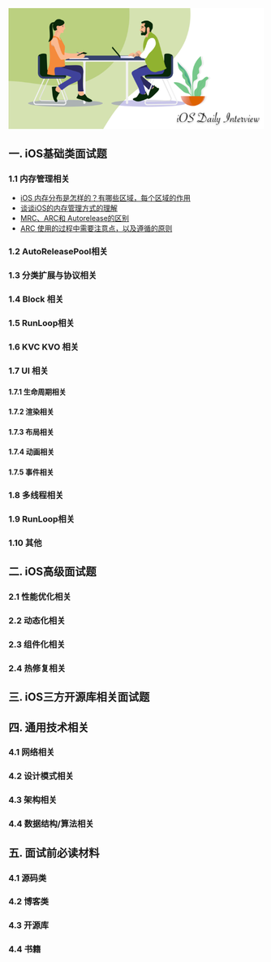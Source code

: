
![](./images/logo.png)

## 一. iOS基础类面试题

### 1.1 内存管理相关

* [iOS 内存分布是怎样的？有哪些区域，每个区域的作用](https://github.com/tbfungeek/iOS-Daily-Interview/issues/1)
* [谈谈iOS的内存管理方式的理解](https://github.com/tbfungeek/iOS-Daily-Interview/issues/2)
* [MRC、ARC和 Autorelease的区别](https://github.com/tbfungeek/iOS-Daily-Interview/issues/3)
* [ARC 使用的过程中需要注意点，以及遵循的原则]()

### 1.2 AutoReleasePool相关

### 1.3 分类扩展与协议相关

### 1.4 Block 相关

### 1.5 RunLoop相关

### 1.6 KVC KVO 相关

### 1.7 UI 相关

#### 1.7.1 生命周期相关

#### 1.7.2 渲染相关

#### 1.7.3 布局相关

#### 1.7.4 动画相关

#### 1.7.5 事件相关

### 1.8 多线程相关

### 1.9 RunLoop相关

### 1.10 其他

## 二. iOS高级面试题

### 2.1 性能优化相关

### 2.2 动态化相关

### 2.3 组件化相关

### 2.4 热修复相关


## 三. iOS三方开源库相关面试题


## 四. 通用技术相关

### 4.1 网络相关

### 4.2 设计模式相关

### 4.3 架构相关

### 4.4 数据结构/算法相关


## 五. 面试前必读材料

### 4.1 源码类

### 4.2 博客类

### 4.3 开源库

### 4.4 书籍
